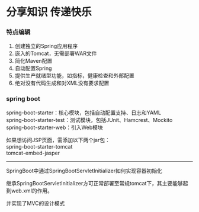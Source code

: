 # 分享知识 传递快乐

### 特点编辑
1. 创建独立的Spring应用程序<br>
2. 嵌入的Tomcat，无需部署WAR文件<br>
3. 简化Maven配置<br>
4. 自动配置Spring<br>
5. 提供生产就绪型功能，如指标，健康检查和外部配置<br>
6. 绝对没有代码生成和对XML没有要求配置 <br>


### spring boot
spring-boot-starter：核心模块，包括自动配置支持、日志和YAML<br>
spring-boot-starter-test：测试模块，包括JUnit、Hamcrest、Mockito<br>
spring-boot-starter-web：引入Web模块<br>

如果想访问JSP页面，需添加以下两个jar包：<br>
spring-boot-starter-tomcat<br>
tomcat-embed-jasper<br>

---

SpringBoot中通过SpringBootServletInitializer如何实现容器初始化

继承SpringBootServletInitializer方可正常部署至常规tomcat下，其主要能够起到web.xml的作用。


并实现了MVC的设计模式

